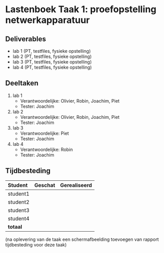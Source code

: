 # Lastenboek Taak 1: proefopstelling netwerkapparatuur

## Deliverables

* lab 1 (PT, testfiles, fysieke opstelling)
*  lab 2 (PT, testfiles, fysieke opstelling)
*  lab 3 (PT, testfiles, fysieke opstelling)
*  lab 4 (PT, testfiles, fysieke opstelling)

## Deeltaken

1. lab 1
    - Verantwoordelijke: Olivier, Robin, Joachim, Piet
    - Tester: Joachim
2. lab 2
    - Verantwoordelijke: Olivier, Robin, Joachim, Piet
    - Tester: Joachim  
 3. lab 3
    - Verantwoordelijke: Piet
    - Tester: Joachim
 3. lab 4
    - Verantwoordelijke: Robin
    - Tester: Joachim

## Tijdbesteding

| Student    | Geschat | Gerealiseerd |
| :---       | ---:    | ---:         |
| student1   |         |              |
| student2   |         |              |
| student3   |         |              |
| student4   |         |              |
| **totaal** |         |              |

(na oplevering van de taak een schermafbeelding toevoegen van rapport tijdbesteding voor deze taak)